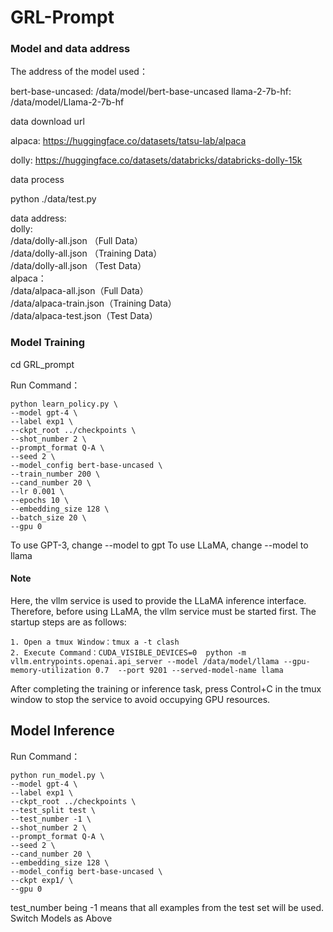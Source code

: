 # GRL-Prompt
### Model and data address
The address of the model used：

bert-base-uncased: /data/model/bert-base-uncased
llama-2-7b-hf: /data/model/Llama-2-7b-hf

data download url


alpaca: https://huggingface.co/datasets/tatsu-lab/alpaca

dolly: https://huggingface.co/datasets/databricks/databricks-dolly-15k

data process


python ./data/test.py

data address:  
dolly:   
        /data/dolly-all.json （Full Data）  
        /data/dolly-all.json （Training Data）  
        /data/dolly-all.json （Test Data）  
alpaca：  
        /data/alpaca-all.json（Full Data）  
        /data/alpaca-train.json（Training Data）  
        /data/alpaca-test.json（Test Data）  


### Model Training

cd GRL_prompt

Run Command：
```
python learn_policy.py \
--model gpt-4 \
--label exp1 \
--ckpt_root ../checkpoints \
--shot_number 2 \
--prompt_format Q-A \
--seed 2 \
--model_config bert-base-uncased \
--train_number 200 \
--cand_number 20 \
--lr 0.001 \
--epochs 10 \
--embedding_size 128 \
--batch_size 20 \
--gpu 0
```

To use GPT-3, change --model to gpt
To use LLaMA, change --model to llama

#### Note

Here, the vllm service is used to provide the LLaMA inference interface. Therefore, before using LLaMA, the vllm service must be started first. The startup steps are as follows:
```
1. Open a tmux Window：tmux a -t clash
2. Execute Command：CUDA_VISIBLE_DEVICES=0  python -m vllm.entrypoints.openai.api_server --model /data/model/llama --gpu-memory-utilization 0.7  --port 9201 --served-model-name llama
```
After completing the training or inference task, press Control+C in the tmux window to stop the service to avoid occupying GPU resources.


## Model Inference

Run Command：
```
python run_model.py \
--model gpt-4 \
--label exp1 \
--ckpt_root ../checkpoints \
--test_split test \
--test_number -1 \
--shot_number 2 \
--prompt_format Q-A \
--seed 2 \
--cand_number 20 \
--embedding_size 128 \
--model_config bert-base-uncased \
--ckpt exp1/ \
--gpu 0
```
test_number being -1 means that all examples from the test set will be used.
Switch Models as Above
